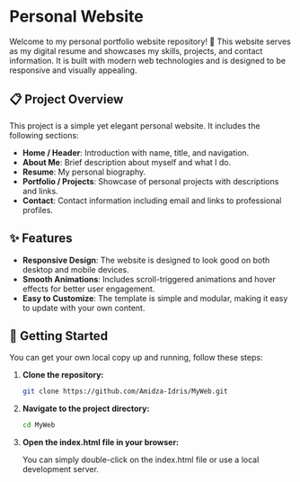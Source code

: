 # Personal Website

Welcome to my personal portfolio website repository! 🎉 This website serves as my digital resume and showcases my skills, projects, and contact information. It is built with modern web technologies and is designed to be responsive and visually appealing.

## 📋 Project Overview

This project is a simple yet elegant personal website. It includes the following sections:

- **Home / Header**: Introduction with name, title, and navigation.
- **About Me**: Brief description about myself and what I do.
- **Resume**: My personal biography.
- **Portfolio / Projects**: Showcase of personal projects with descriptions and links.
- **Contact**: Contact information including email and links to professional profiles.

## ✨ Features

- **Responsive Design**: The website is designed to look good on both desktop and mobile devices.
- **Smooth Animations**: Includes scroll-triggered animations and hover effects for better user engagement.
- **Easy to Customize**: The template is simple and modular, making it easy to update with your own content.

## 🚀 Getting Started

You can get your own local copy up and running, follow these steps:

1. **Clone the repository:**

   ```bash
   git clone https://github.com/Amidza-Idris/MyWeb.git

2. **Navigate to the project directory:**

    ```bash
    cd MyWeb

3. **Open the index.html file in your browser:**

    You can simply double-click on the index.html file or use a local development server.